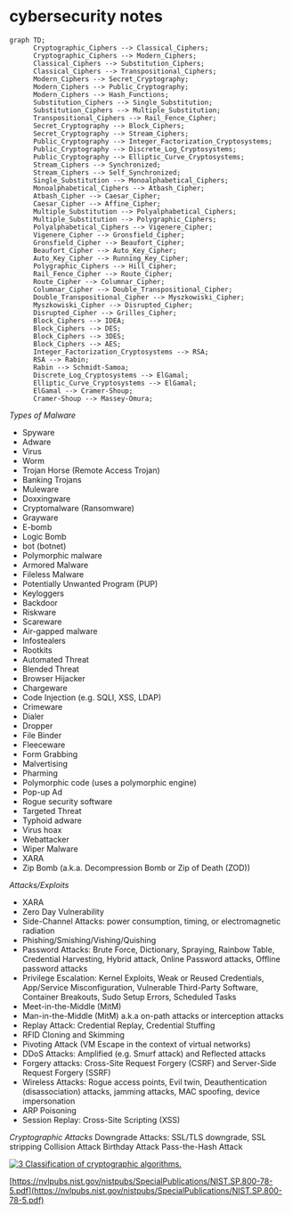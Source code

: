 # cybersecurity notes

```mermaid
graph TD;
      Cryptographic_Ciphers --> Classical_Ciphers;
      Cryptographic_Ciphers --> Modern_Ciphers;
      Classical_Ciphers --> Substitution_Ciphers;
      Classical_Ciphers --> Transpositional_Ciphers;
      Modern_Ciphers --> Secret_Cryptography;
      Modern_Ciphers --> Public_Cryptography;
      Modern_Ciphers --> Hash_Functions;
      Substitution_Ciphers --> Single_Substitution;
      Substitution_Ciphers --> Multiple_Substitution;
      Transpositional_Ciphers --> Rail_Fence_Cipher;
      Secret_Cryptography --> Block_Ciphers;
      Secret_Cryptography --> Stream_Ciphers;
      Public_Cryptography --> Integer_Factorization_Cryptosystems;
      Public_Cryptography --> Discrete_Log_Cryptosystems;
      Public_Cryptography --> Elliptic_Curve_Cryptosystems;
      Stream_Ciphers --> Synchronized;
      Stream_Ciphers --> Self_Synchronized;
      Single_Substitution --> Monoalphabetical_Ciphers;
      Monoalphabetical_Ciphers --> Atbash_Cipher;
      Atbash_Cipher --> Caesar_Cipher;
      Caesar_Cipher --> Affine_Cipher;
      Multiple_Substitution --> Polyalphabetical_Ciphers;
      Multiple_Substitution --> Polygraphic_Ciphers;
      Polyalphabetical_Ciphers --> Vigenere_Cipher;
      Vigenere_Cipher --> Gronsfield_Cipher;
      Gronsfield_Cipher --> Beaufort_Cipher;
      Beaufort_Cipher --> Auto_Key_Cipher;
      Auto_Key_Cipher --> Running_Key_Cipher;
      Polygraphic_Ciphers --> Hill_Cipher;
      Rail_Fence_Cipher --> Route_Cipher;
      Route_Cipher --> Columnar_Cipher;
      Columnar_Cipher --> Double_Transpositional_Cipher;
      Double_Transpositional_Cipher --> Myszkowiski_Cipher;
      Myszkowiski_Cipher --> Disrupted_Cipher;
      Disrupted_Cipher --> Grilles_Cipher;
      Block_Ciphers --> IDEA;
      Block_Ciphers --> DES;
      Block_Ciphers --> 3DES;
      Block_Ciphers --> AES;
      Integer_Factorization_Cryptosystems --> RSA;
      RSA --> Rabin;
      Rabin --> Schmidt-Samoa;
      Discrete_Log_Cryptosystems --> ElGamal;
      Elliptic_Curve_Cryptosystems --> ElGamal;
      ElGamal --> Cramer-Shoup;
      Cramer-Shoup --> Massey-Omura;
```

*Types of Malware*

- Spyware
- Adware
- Virus
- Worm
- Trojan Horse (Remote Access Trojan)
- Banking Trojans
- Muleware
- Doxxingware
- Cryptomalware (Ransomware)
- Grayware
- E-bomb
- Logic Bomb
- bot (botnet)
- Polymorphic malware
- Armored Malware
- Fileless Malware
- Potentially Unwanted Program (PUP)
- Keyloggers
- Backdoor
- Riskware
- Scareware
- Air-gapped malware
- Infostealers
- Rootkits
- Automated Threat
- Blended Threat
- Browser Hijacker
- Chargeware
- Code Injection (e.g. SQLI, XSS, LDAP)
- Crimeware
- Dialer
- Dropper
- File Binder
- Fleeceware
- Form Grabbing
- Malvertising
- Pharming
- Polymorphic code (uses a polymorphic engine)
- Pop-up Ad
- Rogue security software
- Targeted Threat
- Typhoid adware
- Virus hoax
- Webattacker
- Wiper Malware
- XARA
- Zip Bomb (a.k.a. Decompression Bomb or Zip of Death (ZOD))

*Attacks/Exploits*
- XARA
- Zero Day Vulnerability
- Side-Channel Attacks: power consumption, timing, or electromagnetic radiation
- Phishing/Smishing/Vishing/Quishing
- Password Attacks: Brute Force, Dictionary, Spraying, Rainbow Table, Credential Harvesting, Hybrid attack, Online Password attacks, Offline password attacks
- Privilege Escalation: Kernel Exploits, Weak or Reused Credentials, App/Service Misconfiguration, Vulnerable Third-Party Software, Container Breakouts, Sudo Setup Errors, Scheduled Tasks
- Meet-in-the-Middle (MitM)
- Man-in-the-Middle (MitM) a.k.a on-path attacks or interception attacks
- Replay Attack: Credential Replay, Credential Stuffing 
- RFID Cloning and Skimming
- Pivoting Attack (VM Escape in the context of virtual networks)
- DDoS Attacks: Amplified (e.g. Smurf attack) and Reflected attacks
- Forgery attacks: Cross-Site Request Forgery (CSRF) and Server-Side Request Forgery (SSRF)
- Wireless Attacks: Rogue access points, Evil twin, Deauthentication (disassociation) attacks, jamming attacks, MAC spoofing, device impersonation
- ARP Poisoning
- Session Replay: Cross-Site Scripting (XSS)

*Cryptographic Attacks*
Downgrade Attacks: SSL/TLS downgrade, SSL stripping
Collision Attack
Birthday Attack
Pass-the-Hash Attack


<a href="https://www.researchgate.net/figure/Classification-of-cryptographic-algorithms_fig4_330440535"><img src="https://www.researchgate.net/profile/Ki-Hyun-Jung/publication/330440535/figure/fig4/AS:715946696122370@1547706402764/Classification-of-cryptographic-algorithms.ppm" alt="3 Classification of cryptographic algorithms."/></a>

[https://nvlpubs.nist.gov/nistpubs/SpecialPublications/NIST.SP.800-78-5.pdf](https://nvlpubs.nist.gov/nistpubs/SpecialPublications/NIST.SP.800-78-5.pdf)
